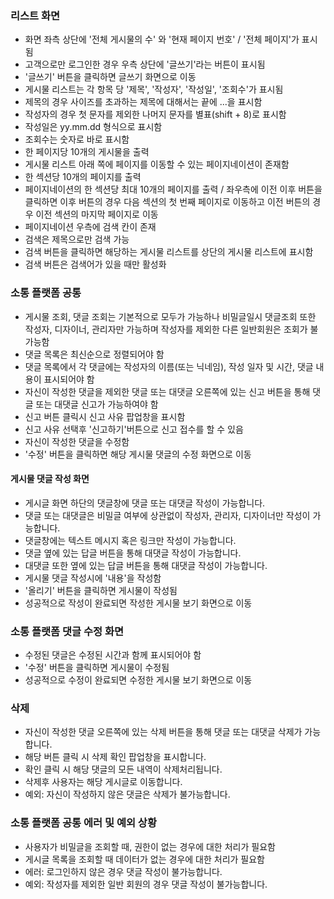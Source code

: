 ### 리스트 화면

- 화면 좌측 상단에 '전체 게시물의 수' 와 '현재 페이지 번호' / '전체 페이지'가 표시 됨
- 고객으로만 로그인한 경우 우측 상단에 '글쓰기'라는 버튼이 표시됨
- '글쓰기' 버튼을 클릭하면 글쓰기 화면으로 이동
- 게시물 리스트는 각 항목 당 '제목', '작성자', '작성일', '조회수'가 표시됨
- 제목의 경우 사이즈를 초과하는 제목에 대해서는 끝에 ...을 표시함
- 작성자의 경우 첫 문자를 제외한 나머지 문자를 별표(shift + 8)로 표시함
- 작성일은 yy.mm.dd 형식으로 표시함
- 조회수는 숫자로 바로 표시함
- 한 페이지당 10개의 게시물을 출력
- 게시물 리스트 아래 쪽에 페이지를 이동할 수 있는 페이지네이션이 존재함
- 한 섹션당 10개의 페이지를 출력
- 페이지네이션의 한 섹션당 최대 10개의 페이지를 출력 / 좌우측에 이전 이후 버튼을 클릭하면 이후 버튼의 경우 다음 섹션의 첫 번째 페이지로 이동하고
  이전 버튼의 경우 이전 섹션의 마지막 페이지로 이동
- 페이지네이션 우측에 검색 칸이 존재
- 검색은 제목으로만 검색 가능
- 검색 버튼을 클릭하면 해당하는 게시물 리스트를 상단의 게시물 리스트에 표시함
- 검색 버튼은 검색어가 있을 때만 활성화

### 소통 플랫폼 공통

- 게시물 조회, 댓글 조회는 기본적으로 모두가 가능하나 비밀글일시 댓글조회 또한 작성자, 디자이너, 관리자만 가능하며 작성자를 제외한 다른 일반회원은 조회가 불가능함
- 댓글 목록은 최신순으로 정렬되어야 함
- 댓글 목록에서 각 댓글에는 작성자의 이름(또는 닉네임), 작성 일자 및 시간, 댓글 내용이 표시되어야 함
- 자신이 작성한 댓글을 제외한 댓글 또는 대댓글 오른쪽에 있는 신고 버튼을 통해 댓글 또는 대댓글 신고가 가능하여야 함
- 신고 버튼 클릭시 신고 사유 팝업창을 표시함
- 신고 사유 선택후 '신고하기'버튼으로 신고 접수를 할 수 있음
- 자신이 작성한 댓글을 수정함
- '수정' 버튼을 클릭하면 해당 게시물 댓글의 수정 화면으로 이동

#### 게시물 댓글 작성 화면

- 게시글 화면 하단의 댓글창에 댓글 또는 대댓글 작성이 가능합니다.
- 댓글 또는 대댓글은 비밀글 여부에 상관없이 작성자, 관리자, 디자이너만 작성이 가능합니다.
- 댓글창에는 텍스트 메시지 혹은 링크만 작성이 가능합니다.
- 댓글 옆에 있는 답글 버튼을 통해 대댓글 작성이 가능합니다.
- 대댓글 또한 옆에 있는 답글 버튼을 통해 대댓글 작성이 가능합니다.
- 게시물 댓글 작성시에 '내용'을 작성함
- '올리기' 버튼을 클릭하면 게시물이 작성됨
- 성공적으로 작성이 완료되면 작성한 게시물 보기 화면으로 이동

### 소통 플랫폼  댓글 수정 화면
- 수정된 댓글은 수정된 시간과 함께 표시되어야 함
- '수정' 버튼을 클릭하면 게시물이 수정됨
- 성공적으로 수정이 완료되면 수정한 게시물 보기 화면으로 이동

### 삭제

- 자신이 작성한 댓글 오른쪽에 있는 삭제 버튼을 통해 댓글 또는 대댓글 삭제가 가능합니다.
- 해당 버튼 클릭 시 삭제 확인 팝업창을 표시합니다.
- 확인 클릭 시 해당 댓글의 모든 내역이 삭제처리됩니다.
- 삭제후 사용자는 해당 게시글로 이동합니다.
- 예외: 자신이 작성하지 않은 댓글은 삭제가 불가능합니다.

### 소통 플랫폼 공통 에러 및 예외 상황

- 사용자가 비밀글을 조회할 때, 권한이 없는 경우에 대한 처리가 필요함
- 게시글 목록을 조회할 때 데이터가 없는 경우에 대한 처리가 필요함
- 에러: 로그인하지 않은 경우 댓글 작성이 불가능합니다.
- 예외: 작성자를 제외한 일반 회원의 경우 댓글 작성이 불가능합니다.